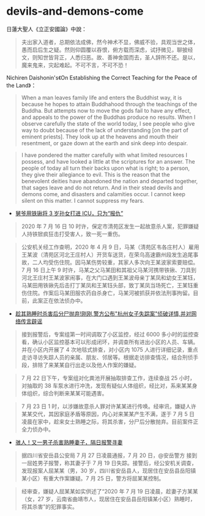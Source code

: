 # devils-and-demons-come

日蓮大聖人《立正安國論》中說：

> 夫出家入道者，总期依法成佛，然今神术不显，佛威不验，具观当世之体，愚而启后生之疑。然则仰圆覆以吞恨，俯方载而深虑，试抒微见，聊披经文，则知世皆背正，人悉归恶。故、善神舍国而去，圣人辞所不还。是以，魔来鬼来，灾起难起。不可不言，不可不恐！

Nichiren Daishonin's《On Establishing the Correct Teaching for the Peace of the Land》：

> When a man leaves family life and enters the Buddhist way, it is because he hopes to attain Buddhahood through the teachings of the Buddha. But attempts now to move the gods fail to have any effect, and appeals to the power of the Buddhas produce no results. When I observe carefully the state of the world today, I see people who give way to doubt because of the lack of understanding [on the part of eminent priests]. They look up at the heavens and mouth their resentment, or gaze down at the earth and sink deep into despair.

> I have pondered the matter carefully with what limited resources I possess, and have looked a little at the scriptures for an answer. The people of today all turn their backs upon what is right; to a person, they give their allegiance to evil. This is the reason that the benevolent deities have abandoned the nation and departed together, that sages leave and do not return. And in their stead devils and demons come, and disasters and calamities occur. I cannot keep silent on this matter. I cannot suppress my fears.


- [舅爷用铁锹将 3 岁孙女打进 ICU，只为“报仇”](https://mp.weixin.qq.com/s/_PKafmywjmaOGvJmPoiN0g)

> 2020 年 7 月 16 日 10 时许，保定市清苑区发生一起故意杀人案，犯罪嫌疑人持铁锨疯狂击打受害人，致一死一重伤。

> 公安机关经工作查明，2020 年 4 月 9 日，马某（清苑区韦各庄村人）雇用王某波（清苑区河北王庄村人）开货车送货，在荣乌高速霸州段发生追尾事故，二人均受伤住院。因马某伤势较重，其家人多次向王某波家索要赔偿。7 月 16 日上午 9 时许，马某之父马某田和其祖父马某河携带铁锹、刀具到河北王庄村王某波家闹事，在大门口遇到王某波母亲丁某凤和幼女王某钰，马某田用铁锹先后击打丁某凤和王某钰头部，致丁某凤当场死亡，王某钰重伤住院。作案后马某田服农药自杀身亡，马某河被抓获并依法刑事拘留。目前，此案正在依法侦办中。

- [趁其熟睡时杀害后分尸抛弃!刚刚,警方公布"杭州女子失踪案"侦破详情,并对网络传言辟谣](https://mp.weixin.qq.com/s/bkxnB3BhkUauZc38bYGH4w)

> 接到报警后，专案组第一时间调取了小区监控，经过 6000 多小时的监控查看，确认小区监控基本可以形成闭环，并调查所有进出小区的人员、车辆。并在小区内开展了 4 次地毯式排查，对小区内 1075 人进行详细记录，重点走访寻访失踪人员的亲属、朋友、邻居等。根据走访排查情况，结合刑侦手段，排除了来某某自行出走以及他人作案的嫌疑。

> 7 月 22 日下午，专案组对化粪池开展抽取排查工作，连续奋战 25 小时，对抽取的 38 车泵水进行冲洗，发现有疑似人体组织，经比对，系来某某身体组织，综合判断来某某可能遇害。

> 7 月 23 日 1 时，以涉嫌故意杀人罪对许某某进行传唤。经审讯，嫌疑人许某某交代，其因家庭矛盾等原因，内心对来某某产生不满，遂于 7 月 5 日凌晨在家中，趁来女士熟睡之际，将其杀害，分尸后分散抛弃。目前案件正全力侦办中。

- [骇人！又一男子杀害熟睡妻子，隔日报警寻妻](https://mp.weixin.qq.com/s/mPKqy4TPIV25weywlPzkSA)

> 据四川省安岳县公安局 7 月 27 日凌晨通报，7 月 20 日，@安岳警方 接到一屈姓男子报警，称其妻子于 7 月 19 日失踪。接警后，经公安机关调查，发现报案人屈某某（男，30 岁，四川省安岳县人，现居住在安岳县岳阳镇某小区）有重大作案嫌疑。7 月 25 日，警方将屈某某控制。

> 经审查，嫌疑人屈某某如实供述了“2020 年 7 月 19 日凌晨，趁妻子方某某（女，27 岁，云南省曲靖市人，现居住在安岳县岳阳镇某小区）熟睡时，将其杀害”的犯罪事实。

